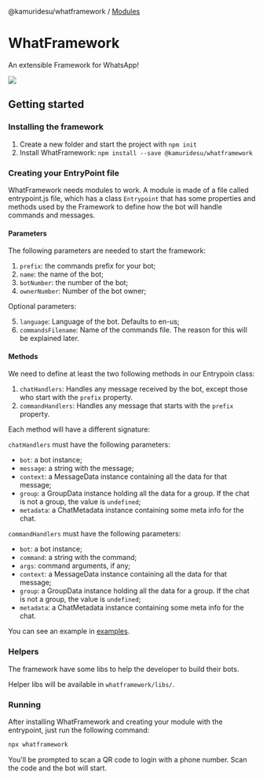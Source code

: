 @kamuridesu/whatframework / [Modules](modules.md)

# WhatFramework

An extensible Framework for WhatsApp!

<img src="https://count.kamuridesu.com?username=whatframework" />

## Getting started

### Installing the framework

1. Create a new folder and start the project with `npm init`
2. Install WhatFramework: `npm install --save @kamuridesu/whatframework`

### Creating your EntryPoint file

WhatFramework needs modules to work. A module is made of a file called entrypoint.js file, which has a class `Entrypoint` that has some properties and methods used by the Framework to define how the bot will handle commands and messages.

#### Parameters

The following parameters are needed to start the framework:

1. `prefix`: the commands prefix for your bot;
2. `name`: the name of the bot;
3. `botNumber`: the number of the bot;
4. `ownerNumber`: Number of the bot owner;

Optional parameters:

5. `language`: Language of the bot. Defaults to en-us;
6. `commandsFilename`: Name of the commands file. The reason for this will be explained later.

#### Methods

We need to define at least the two following methods in our Entrypoin class:

1. `chatHandlers`: Handles any message received by the bot, except those who start with the `prefix` property.
2. `commandHandlers`: Handles any message that starts with the `prefix` property.

Each method will have a different signature:

`chatHandlers` must have the following parameters:

- `bot`: a bot instance;
- `message`: a string with the message;
- `context`: a MessageData instance containing all the data for that message;
- `group`: a GroupData instance holding all the data for a group. If the chat is not a group, the value is `undefined`;
- `metadata`: a ChatMetadata instance containing some meta info for the chat.

`commandHandlers` must have the following parameters:

- `bot`: a bot instance;
- `command`: a string with the command;
- `args`: command arguments, if any;
- `context`: a MessageData instance containing all the data for that message;
- `group`: a GroupData instance holding all the data for a group. If the chat is not a group, the value is `undefined`;
- `metadata`: a ChatMetadata instance containing some meta info for the chat.

You can see an example in [examples](../examples/).

### Helpers

The framework have some libs to help the developer to build their bots.

Helper libs will be available in `whatframework/libs/`.

### Running

After installing WhatFramework and creating your module with the entrypoint, just run the following command:

```bash
npx whatframework
```

You'll be prompted to scan a QR code to login with a phone number. Scan the code and the bot will start.
